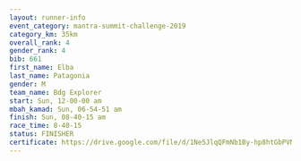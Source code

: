 ```yaml
---
layout: runner-info 
event_category: mantra-summit-challenge-2019 
category_km: 35km 
overall_rank: 4
gender_rank: 4
bib: 661
first_name: Elba
last_name: Patagonia
gender: M
team_name: Bdg Explorer
start: Sun, 12-00-00 am
mbah_kamad: Sun, 06-54-51 am
finish: Sun, 08-40-15 am
race_time: 8-40-15
status: FINISHER
certificate: https://drive.google.com/file/d/1Ne5JlqQFmNb1By-hp8htGbPVNbg8QGGD/view?usp=sharing
---
```

